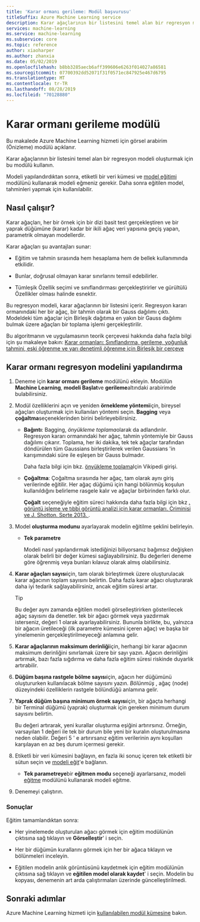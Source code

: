 ```yaml
---
title: 'Karar ormanı gerileme: Modül başvurusu'
titleSuffix: Azure Machine Learning service
description: Karar ağaçlarının bir listesini temel alan bir regresyon modeli oluşturmak için Azure Machine Learning hizmetinde karar ormanı gerileme modülünü nasıl kullanacağınızı öğrenin.
services: machine-learning
ms.service: machine-learning
ms.subservice: core
ms.topic: reference
author: xiaoharper
ms.author: zhanxia
ms.date: 05/02/2019
ms.openlocfilehash: b8bb3285aecb6aff399606e6263f014027a86581
ms.sourcegitcommit: 07700392dd52071f31f0571ec847925e467d6795
ms.translationtype: MT
ms.contentlocale: tr-TR
ms.lasthandoff: 08/28/2019
ms.locfileid: "70128880"
---
```

# <a name="decision-forest-regression-module"></a>Karar ormanı gerileme modülü

Bu makalede Azure Machine Learning hizmeti için görsel arabirim (Önizleme) modülü açıklanır.

Karar ağaçlarının bir listesini temel alan bir regresyon modeli oluşturmak için bu modülü kullanın.

Modeli yapılandırdıktan sonra, etiketli bir veri kümesi ve [model eğitimi](./train-model.md) modülünü kullanarak modeli eğmeniz gerekir.  Daha sonra eğitilen model, tahminleri yapmak için kullanılabilir. 

## <a name="how-it-works"></a>Nasıl çalışır?

Karar ağaçları, her bir örnek için bir dizi basit test gerçekleştiren ve bir yaprak düğümüne (karar) kadar bir ikili ağaç veri yapısına geçiş yapan, parametrik olmayan modellerdir.

Karar ağaçları şu avantajları sunar:

- Eğitim ve tahmin sırasında hem hesaplama hem de bellek kullanımında etkilidir.

- Bunlar, doğrusal olmayan karar sınırlarını temsil edebilirler.

- Tümleşik Özellik seçimi ve sınıflandırması gerçekleştirirler ve gürültülü Özellikler olması halinde esnektir.

Bu regresyon modeli, karar ağaçlarının bir listesini içerir. Regresyon kararı ormanındaki her bir ağaç, bir tahmin olarak bir Gauss dağılımı çıktı. Modeldeki tüm ağaçlar için Birleşik dağıtıma en yakın bir Gauss dağılımı bulmak üzere ağaçları bir toplama işlemi gerçekleştirilir.

Bu algoritmanın ve uygulamasının teorik çerçevesi hakkında daha fazla bilgi için şu makaleye bakın: [Karar ormanları: Sınıflandırma, gerileme, yoğunluk tahmini, eski öğrenme ve yarı denetimli öğrenme için Birleşik bir çerçeve](https://www.microsoft.com/en-us/research/publication/decision-forests-a-unified-framework-for-classification-regression-density-estimation-manifold-learning-and-semi-supervised-learning/?from=http%3A%2F%2Fresearch.microsoft.com%2Fapps%2Fpubs%2Fdefault.aspx%3Fid%3D158806#)

## <a name="how-to-configure-decision-forest-regression-model"></a>Karar ormanı regresyon modelini yapılandırma

1. Deneme için **karar ormanı gerileme** modülünü ekleyin. Modülün **Machine Learning**, **modeli Başlat**ve **gerileme**altındaki arabirimde bulabilirsiniz.

2. Modül özelliklerini açın ve yeniden **örnekleme yöntemi**için, bireysel ağaçları oluşturmak için kullanılan yöntemi seçin.  **Bagging** veya **çoğaltma**seçeneklerinden birini belirleyebilirsiniz.

    - **Bağıntı**: Bagging, *önyükleme toplama*olarak da adlandırılır. Regresyon kararı ormanındaki her ağaç, tahmin yöntemiyle bir Gauss dağılımı çıkarır. Toplama, her iki dakika, tek tek ağaçlar tarafından döndürülen tüm Gaussians birleştirilerek verilen Gaussians 'in karışımındaki süre ile eşleşen bir Gauss bulmadır.

         Daha fazla bilgi için bkz. [önyükleme toplama](https://wikipedia.org/wiki/Bootstrap_aggregating)Için Vikipedi girişi.

    - **Çoğaltma**: Çoğaltma sırasında her ağaç, tam olarak aynı giriş verilerinde eğitilir. Her ağaç düğümü için hangi bölünmüş koşulun kullanıldığını belirleme rasgele kalır ve ağaçlar birbirinden farklı olur.

         **Çoğalt** seçeneğiyle eğitim süreci hakkında daha fazla bilgi için bkz [. görüntü işleme ve tıbbi görüntü analizi için karar ormanları. Criminisi ve J. Shotton. Sprte 2013. ](https://research.microsoft.com/projects/decisionforests/).

3. Model **oluşturma modunu** ayarlayarak modelin eğitilme şeklini belirleyin.

    - **Tek parametre**

      Modeli nasıl yapılandırmak istediğinizi biliyorsanız bağımsız değişken olarak belirli bir değer kümesi sağlayabilirsiniz. Bu değerleri deneme göre öğrenmiş veya bunları kılavuz olarak almış olabilirsiniz.



4. **Karar ağaçları sayısı**için, tam olarak birleştirmek üzere oluşturulacak karar ağacının toplam sayısını belirtin. Daha fazla karar ağacı oluşturarak daha iyi tedarik sağlayabilirsiniz, ancak eğitim süresi artar.

    > [!TIP]
    > Bu değer aynı zamanda eğitilen modeli görselleştirirken gösterilecek ağaç sayısını da denetler. tek bir ağacı görmek veya yazdırmak isterseniz, değeri 1 olarak ayarlayabilirsiniz. Bununla birlikte, bu, yalnızca bir ağacın üretileceği (ilk parametre kümesini içeren ağaç) ve başka bir yinelemenin gerçekleştirilmeyeceği anlamına gelir.

5. **Karar ağaçlarının maksimum derinliği**için, herhangi bir karar ağacının maksimum derinliğini sınırlamak üzere bir sayı yazın. Ağacın derinliğini artırmak, bazı fazla sığdırma ve daha fazla eğitim süresi riskinde duyarlık artırabilir.

6. **Düğüm başına rastgele bölme sayısı**için, ağacın her düğümünü oluştururken kullanılacak bölme sayısını yazın. *Bölünmüş* , ağaç (node) düzeyindeki özelliklerin rastgele bölündüğü anlamına gelir.

7. **Yaprak düğüm başına minimum örnek sayısı**için, bir ağaçta herhangi bir Terminal düğümü (yaprak) oluşturmak için gereken minimum durum sayısını belirtin.

     Bu değeri artırarak, yeni kurallar oluşturma eşiğini artırırsınız. Örneğin, varsayılan 1 değeri ile tek bir durum bile yeni bir kuralın oluşturulmasına neden olabilir. Değeri 5 ' e artırırsanız eğitim verilerinin aynı koşulları karşılayan en az beş durum içermesi gerekir.


9. Etiketli bir veri kümesini bağlayın, en fazla iki sonuç içeren tek etiketli bir sütun seçin ve [modeli eğit](./train-model.md)'e bağlanın.

    - **Tek parametreye**bir **eğitmen modu** seçeneği ayarlarsanız, modeli [eğitme](./train-model.md) modülünü kullanarak modeli eğitme.

   

10. Denemeyi çalıştırın.

### <a name="results"></a>Sonuçlar

Eğitim tamamlandıktan sonra:

+ Her yinelemede oluşturulan ağacı görmek için eğitim modülünün çıktısına sağ tıklayın ve **Görselleştir**' i seçin.

+ Her bir düğümün kurallarını görmek için her bir ağaca tıklayın ve bölünmeleri inceleyin.

+ Eğitilen modelin anlık görüntüsünü kaydetmek için eğitim modülünün çıktısına sağ tıklayın ve **eğitilen model olarak kaydet**' i seçin. Modelin bu kopyası, denemenin art arda çalıştırmaları üzerinde güncelleştirilmedi. 

## <a name="next-steps"></a>Sonraki adımlar

Azure Machine Learning hizmeti için [kullanılabilen modül kümesine](module-reference.md) bakın. 
